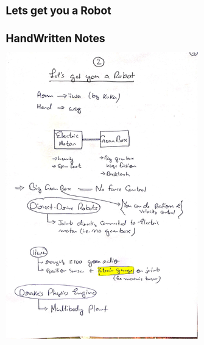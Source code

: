 # Lets get you a Robot

# HandWritten Notes
<p align="center">
<img src="./1.jpg" alt="Page 1"/>
<p\>
